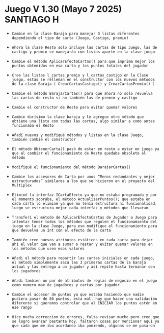 # Juego V 1.30 (Mayo 7 2025) SANTIAGO H

- `Cambie en la clase Baraja para manejar 3 listas diferentes dependiendo el tipo de carta (Juego, Castigo, premio)`
	
- `Ahora la clase Resto solo incluye las cartas de tipo Juego, las de castigo y premio se manejarán con listas aparte en la clase juego`
	
- `Cambie el método AplicarEfectoCartas() para que imprima mejor los puntos obtenidos en esa carta y los puntos totales del jugador`
	
- `Cree las listas l_cartas_premio y l_cartas_castigo en la Clase juego, estas se rellenan en el constructor con los nuevos métodos de la clase Baraja ( CrearCartasCastigo() y CrearCartasPremio() )`
	
- `Cambie el método BarajarCartas() para que ahora no solo revuelva las cartas de resto si no también las de premio y castigo`
	
- `Cambie el constructor de Resto para evitar quemar valores`
	
- `Cambie durísimo la clase baraja y le agregue otro método que obtiene una lista con todas las cartas, algo similar a como antes funcionaba el Resto`
	
- `Añadí nuevos y modifiqué métodos y listas en la clase Juego, también cambié el constructor`
	
- `El método ObtenerCarta() pasó de estar en resto a estar en juego ya que al cambiar el funcionamiento de Resto quedaba obsoleto el método`
	
- `Modifiqué el funcionamiento del método BarajarCartas()`
	
- `Cambie los accesores de Carta por unos “Menos redundantes y mejor estructurados” similares a los que se hicieron en el proyecto del Multiplex`
	
- `Eliminé la interfaz ICartaEfecto ya que no estaba programada y por el momento sobraba, el método ActualizarPuntos(); que estaba en cada carta lo eliminé ya que no tenía estructura ni funcionalidad, luego se estructura mejor cada interfaz y métodos que llevaran`
	
- `Transferí el método de AplicarEfectoCartas de Jugador a Juego para intentar tener todos los métodos que regulen el funcionamiento del juego en la clase Juego, para eso modifique el funcionamiento para que devuelva un Int con el efecto de la carta`
	
- `También cree nuevos atributos estáticos en cada carta para dejar ahí el valor que van a sumar o restar y evitar quemar valores en los métodos que usen esos valores`
	
- `Añadi el método para repartir las cartas iniciales en cada juego, el método simplemente saca las 3 primeras cartas de la baraja actual y las entrega a un jugador y así repite hasta terminar con los jugadores`
	
- `Añadi tambien un par de atributos de reglas de negocio en el juego como numero max de jugadores y cartas por jugador`
	
- `Cambie el accesor de puntos ya que estaba haciendo que nadie pudiera pasar de 80 puntos, esta mal, hay que hacer una validación diferente si queremos controlar que al INICIAR los puntos estén en ese rango`
	
- `Hice mucha correccion de errores, falta revisar mucho pero creo que se logro avanzar bastante hoy, faltaron cosas por mencionar aquí ya que cada que me iba acordando iba poniendo, algunas se me pasaron`